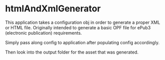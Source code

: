 # htmlAndXmlGenerator

This application takes a configuration obj in order to generate a proper XML or HTML file. Originally intended to generate a basic OPF file for ePub3 (electronic publication) requirements.

Simply pass along config to application after populating config accordingly.

Then look into the output folder for the asset that was generated.
